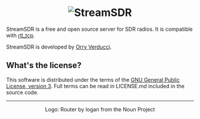 <h1 align="center">
    <picture>
        <source media="(prefers-color-scheme: dark)" srcset="https://raw.githubusercontent.com/orryverducci/StreamSDR/main/assets/logo-white.svg">
        <img alt="StreamSDR" src="https://raw.githubusercontent.com/orryverducci/StreamSDR/main/assets/logo.svg"/>
    </picture>
</h1>

StreamSDR is a free and open source server for SDR radios. It is compatible with [rtl_tcp](https://osmocom.org/projects/rtl-sdr/wiki).

StreamSDR is developed by [Orry Verducci](https://www.orryverducci.co.uk/).

What's the license?
-------------------

This software is distributed under the terms of the [GNU General Public License, version 3](https://www.gnu.org/licenses/gpl-3.0.html). Full terms can be read in LICENSE.md included in the source code.

---

<p align="center">Logo: Router by logan from the Noun Project</p>
